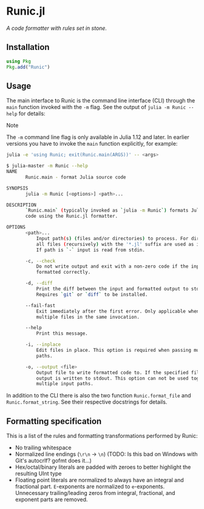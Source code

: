 # Runic.jl

*A code formatter with rules set in stone.*

## Installation

```julia
using Pkg
Pkg.add("Runic")
```

## Usage

The main interface to Runic is the command line interface (CLI) through the `main` function
invoked with the `-m` flag. See the output of `julia -m Runic --help` for details:

> [!NOTE]
> The `-m` command line flag is only available in Julia 1.12 and later. In earlier versions
> you have to invoke the `main` function explicitly, for example:
> ```sh
> julia -e 'using Runic; exit(Runic.main(ARGS))' -- <args>
> ```

```sh
$ julia-master -m Runic --help
NAME
       Runic.main - format Julia source code

SYNOPSIS
       julia -m Runic [<options>] <path>...

DESCRIPTION
       `Runic.main` (typically invoked as `julia -m Runic`) formats Julia source
       code using the Runic.jl formatter.

OPTIONS
       <path>...
           Input path(s) (files and/or directories) to process. For directories,
           all files (recursively) with the '*.jl' suffix are used as input files.
           If path is `-` input is read from stdin.

       -c, --check
           Do not write output and exit with a non-zero code if the input is not
           formatted correctly.

       -d, --diff
           Print the diff between the input and formatted output to stderr.
           Requires `git` or `diff` to be installed.

       --fail-fast
           Exit immediately after the first error. Only applicable when formatting
           multiple files in the same invocation.

       --help
           Print this message.

       -i, --inplace
           Edit files in place. This option is required when passing multiple input
           paths.

       -o, --output <file>
           Output file to write formatted code to. If the specified file is `-`
           output is written to stdout. This option can not be used together with
           multiple input paths.
```

In addition to the CLI there is also the two function `Runic.format_file` and
`Runic.format_string`. See their respective docstrings for details.

## Formatting specification

This is a list of the rules and formatting transformations performed by Runic:

 - No trailing whitespace
 - Normalized line endings (`\r\n` -> `\n`) (TODO: Is this bad on Windows with Git's autocrlf? gofmt does it...)
 - Hex/octal/binary literals are padded with zeroes to better highlight the resulting UInt
   type
 - Floating point literals are normalized to always have an integral and fractional part.
   `E`-exponents are normalized to `e`-exponents. Unnecessary trailing/leading zeros from
   integral, fractional, and exponent parts are removed.
